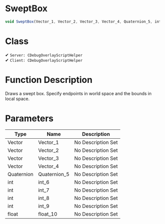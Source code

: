 # SweptBox
```js	
void SweptBox(Vector_1, Vector_2, Vector_3, Vector_4, Quaternion_5, int_6, int_7, int_8, int_9, float_10)
```
# Class
✔ `Server: CDebugOverlayScriptHelper`  
✔ `Client: CDebugOverlayScriptHelper`  

# Function Description
Draws a swept box. Specify endpoints in world space and the bounds in local space.
# Parameters
Type|Name|Description
--|--|--
Vector|Vector_1|No Description Set
Vector|Vector_2|No Description Set
Vector|Vector_3|No Description Set
Vector|Vector_4|No Description Set
Quaternion|Quaternion_5|No Description Set
int|int_6|No Description Set
int|int_7|No Description Set
int|int_8|No Description Set
int|int_9|No Description Set
float|float_10|No Description Set
